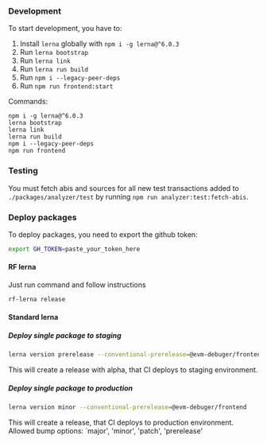 ### Development

To start development, you have to:

1. Install `lerna` globally with `npm i -g lerna@^6.0.3`
2. Run `lerna bootstrap`
3. Run `lerna link`
4. Run `lerna run build`
5. Run `npm i --legacy-peer-deps`
6. Run `npm run frontend:start`

Commands:
```
npm i -g lerna@^6.0.3
lerna bootstrap
lerna link
lerna run build
npm i --legacy-peer-deps
npm run frontend
```

### Testing

You must fetch abis and sources for all new test transactions added to `./packages/analyzer/test` by running `npm run analyzer:test:fetch-abis`.

### Deploy packages

To deploy packages, you need to export the github token:

```bash
export GH_TOKEN=paste_your_token_here
```

#### RF lerna

Just run command and follow instructions

```bash
rf-lerna release
```

#### Standard lerna

##### Deploy single package to staging

```bash
lerna version prerelease --conventional-prerelease=@evm-debuger/frontend
```

This will create a release with alpha, that CI deploys to staging environment.

##### Deploy single package to production

```bash
lerna version minor --conventional-prerelease=@evm-debuger/frontend
```

This will create a release, that CI deploys to production environment.
Allowed bump options: `major', 'minor', 'patch', 'prerelease'
